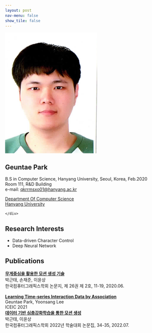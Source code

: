 ```yaml
---
layout: post
nav-menu: false 
show_tile: false
---
```


<!-- One -->
<section id="one">
	<div class="inner">
		<span class="image left"><img src="../assets/people/geuntae-park/geuntae-park.png" alt="" /></span>

<h2>Geuntae Park</h2>

B.S in Computer Science, Hanyang University, Seoul, Korea, Feb.2020<br>
Room 111, R&D Building<br>
e-mail: qkrrmsxo01@hanyang.ac.kr
<p/>

<a target="_blank" rel="noopener noreferrer" href="http://cs.hanyang.ac.kr/">Department Of Computer Science</a>
<br/>
<a target="_blank" rel="noopener noreferrer" href="https://www.hanyang.ac.kr/">Hanyang University</a>


	</div>
</section>

## Research Interests
- Data-driven Character Control
- Deep Neural Network

## Publications
**[무게중심을 활용한 모션 생성 기술](https://gitcgr.hanyang.ac.kr/publications/domestic/2020-kcgsjournal-motion-com.pdf)**<br>
박근태, 손채준, 이윤상<br>
한국컴퓨터그래픽스학회 논문지, 제 26권 제 2호, 11-19, 2020.06.<br>
<br>
**[Learning Time-series Interaction Data by Association](https://gitcgr.hanyang.ac.kr/publications/domestic/2021-iceic-learning-tsid.pdf)**<br>
Geuntae Park, Yoonsang Lee<br>
ICEIC 2021<br>
**[데이터 기반 심층강화학습을 통한 모션 생성](https://gitcgr.hanyang.ac.kr/publications/domestic/2022-kcgs-DataDrivenDRL.pdf)**<br>
박근태, 이윤상<br>
한국컴퓨터그래픽스학회 2022년 학술대회 논문집, 34-35, 2022.07.<br>
<br>